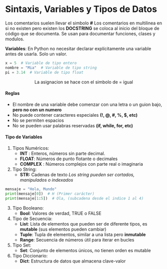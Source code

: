 # Sintaxis, Variables y Tipos de Datos

Los comentarios suelen llevar el simbolo **#**
Los comentarios en multilinea en si no existen pero existen los **DOCSTRING** se coloca al inicio del bloque de código
que se documenta. Se usan para documentar funciones, clases y modulos.

**Variables**: En Python no necesitar declarar explícitamente una variable antes de usarla. Solo un valor.

```python
x = 5  # Variable de tipo entero
nombre = "Mia"  # Variable de tipo string
pi = 3.14  # Variable de tipo float
```

<center>La asignacion se hace con el simbolo de = igual</center>

#### Reglas

- El nombre de una variable debe comenzar con una letra o un guion bajo, **pero no con un numero**
- No puede contener caracteres especiales **(!, @, #, %, $, etc)**
- No se permiten espacios
- No se pueden usar palabras reservadas **(if, while, for, etc)**

#### Tipo de Variables

1. Tipos Numéricos:
    - **INT** : Enteros, números sin parte decimal.
    - **FLOAT**: Números de punto flotante o decimales
    - **COMPLEX** : Números complejos con parte real o imaginaria
2. Tipo String:
    - **STR:** Cadenas de texto
      *Los string pueden ser cortados, manipulados o indexados*

```python
mensaje = "Hola, Mundo"
print(mensaje[0])  # H (Primer carácter)
print(mensaje[1:5])  # Ola, (subcadena desde el indice 1 al 4)
```

3. Tipo Booleano:
    - **Bool**: Valores de verdad, TRUE o FALSE
4. Tipo de Secuencia:
    - **List**: Lista de elementos que pueden ser de diferente tipos, es **mutable** (sus elementos pueden cambiar)
    - **Tuple**: Tupla de elementos, similar a una lista pero **inmutable**
    - **Range**: Secuencia de números útil para iterar en bucles
5. Tipo Set:
    - **Set**: Conjunto de elementos únicos, no tienen orden es mutable
6. Tipo Diccionario:
    - **Dict**: Estructura de datos que almacena clave-valor